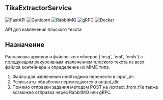 ## TikaExtractorService

![FastAPI](https://img.shields.io/badge/FastAPI-009688?style=flat&logo=fastapi&logoColor=white)
![Gunicorn](https://img.shields.io/badge/Gunicorn-499848?style=flat&logo=gunicorn&logoColor=white)
![RabbitMQ](https://img.shields.io/badge/RabbitMQ-FF6600?style=flat&logo=rabbitmq&logoColor=white)
![gRPC](https://img.shields.io/badge/gRPC-19C4BE?style=flat&logo=gRPC&logoColor=white)
![Docker](https://img.shields.io/badge/Docker-2496ED?style=flat&logo=docker&logoColor=white)

АPI для извлечения плоского текста

## Назначение
Распаковка архивов и файлов-контейнеров ('msg', 'eml', 'emlx') с поледующим рекурсивным извлечением плоского текста из всех файлов контейнера и определение их MIME типа.

1. Файлы для извлечения необходимо перенести в input_dir.
2. Результаты обработки перемещаются в output_dir.
3. Помимо отправки задания методом POST на /extract_from_file также возможна отправка через RabbitMQ или gRPC.
